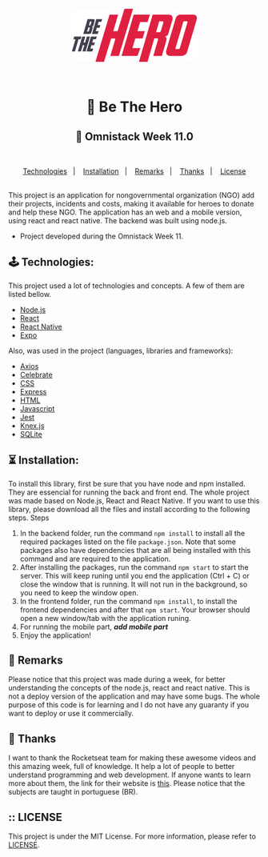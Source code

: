 <p align="center">
  <img width="250" height="106" src=".github/logo.svg">
</p>
<br/>
<h1 align="center">🚀 Be The Hero</h1>
<h2 align="center">🚀 Omnistack Week 11.0</h2>
<br/>
<p align="center">
  <a href="#technologies">Technologies</a>&nbsp;&nbsp;&nbsp;|&nbsp;&nbsp;&nbsp;
  <a href="#installation">Installation</a>&nbsp;&nbsp;&nbsp;|&nbsp;&nbsp;&nbsp;
  <a href="#remarks">Remarks</a>&nbsp;&nbsp;&nbsp;|&nbsp;&nbsp;&nbsp;
  <a href="#thanks">Thanks</a>&nbsp;&nbsp;&nbsp;|&nbsp;&nbsp;&nbsp;
  <a href="#license">License</a>
</p>
<br/>
  This project is an application for nongovernmental organization (NGO) add their projects, incidents and costs, making it available for heroes to donate and help these NGO.
  The application has an web and a mobile version, using react and react native. The backend was built using node.js.
  
- Project developed during the Omnistack Week 11.
  
## :joystick: Technologies:
  This project used a lot of technologies and concepts. A few of them are listed bellow.
  
  * [Node.js](https://nodejs.org/)
  * [React](https://reactjs.org/)
  * [React Native](https://reactnative.dev/)
  * [Expo](https://expo.io/)
  
  Also, was used in the project (languages, libraries and frameworks):
  
  * [Axios](https://github.com/axios/axios)
  * [Celebrate](https://www.npmjs.com/package/celebrate)
  * [CSS](https://developer.mozilla.org/docs/Web/CSS)
  * [Express](https://expressjs.com/)
  * [HTML](https://developer.mozilla.org/docs/Web/HTML)
  * [Javascript](https://developer.mozilla.org/docs/Web/JavaScript)
  * [Jest](https://jestjs.io/)
  * [Knex.js](http://knexjs.org/)
  * [SQLite](https://www.sqlite.org/index.html)
  
## :hourglass_flowing_sand: Installation:
  To install this library, first be sure that you have node and npm installed. They are essencial for running the back and front end.
  The whole project was made based on Node.js, React and React Native. If you want to use this library, please download all the files and install according to the following steps.
  Steps
  1. In the backend folder, run the command `npm install` to install all the required packages listed on the file `package.json`. Note that some packages also have dependencies that are all being installed with this command and are required to the application.
  2. After installing the packages, run the command `npm start` to start the server. This will keep runing until you end the application (Ctrl + C) or close the window that is running. It will not run in the background, so you need to keep the window open.
  3. In the frontend folder, run the command `npm install`, to install the frontend dependencies and after that `npm start`. Your browser should open a new window/tab with the application runing.
  5. For running the mobile part, ***add mobile part***
  4. Enjoy the application!
  
## :cop: Remarks
  Please notice that this project was made during a week, for better understanding the concepts of the node.js, react and react native.
  This is not a deploy version of the application and may have some bugs. The whole purpose of this code is for learning and I do not have any guaranty if you want to deploy or use it commercially.
  
## :handshake: Thanks
  I want to thank the Rocketseat team for making these awesome videos and this amazing week, full of knowledge. It help a lot of people to better understand programming and web development. If anyone wants to learn more about them, the link for their website is [this](https://rocketseat.com.br/). Please notice that the subjects are taught in portuguese (BR).

## :: LICENSE
  This project is under the MIT License. For more information, please refer to [LICENSE](LICENSE.md).
